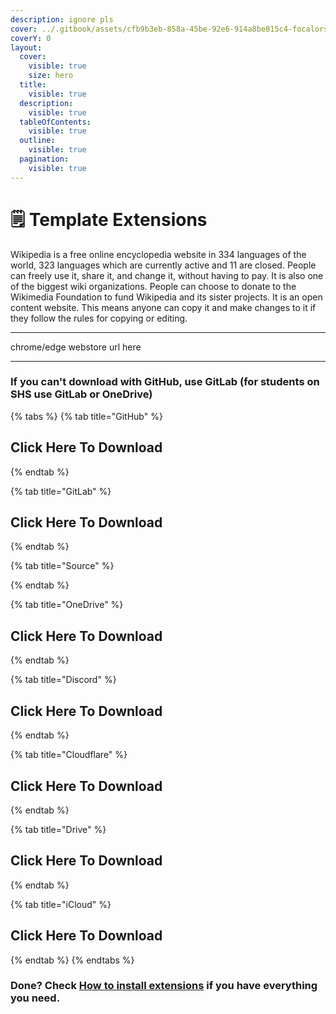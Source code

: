 ```yaml
---
description: ignore pls
cover: ../.gitbook/assets/cfb9b3eb-858a-45be-92e6-914a8be815c4-focalors-social.jpg
coverY: 0
layout:
  cover:
    visible: true
    size: hero
  title:
    visible: true
  description:
    visible: true
  tableOfContents:
    visible: true
  outline:
    visible: true
  pagination:
    visible: true
---
```


# 🗒 Template Extensions

Wikipedia is a free online encyclopedia website in 334 languages of the world, 323 languages which are currently active and 11 are closed. People can freely use it, share it, and change it, without having to pay. It is also one of the biggest wiki organizations. People can choose to donate to the Wikimedia Foundation to fund Wikipedia and its sister projects. It is an open content website. This means anyone can copy it and make changes to it if they follow the rules for copying or editing.

***

chrome/edge webstore url here

***

### If you can't download with GitHub, use GitLab (for students on SHS use GitLab or OneDrive)

{% tabs %}
{% tab title="GitHub" %}
## Click Here To Download
{% endtab %}

{% tab title="GitLab" %}
## Click Here To Download
{% endtab %}

{% tab title="Source" %}

{% endtab %}

{% tab title="OneDrive" %}
## Click Here To Download
{% endtab %}

{% tab title="Discord" %}
## Click Here To Download
{% endtab %}

{% tab title="Cloudflare" %}
## Click Here To Download
{% endtab %}

{% tab title="Drive" %}
## Click Here To Download
{% endtab %}

{% tab title="iCloud" %}
## Click Here To Download
{% endtab %}
{% endtabs %}

### Done? Check [How to install extensions](../how-to-install/how-to-install-extension-on-another-browser.md) if you have everything you need.
